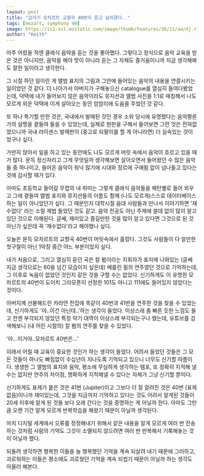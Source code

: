 ```yaml
---
layout: post
title: "갑자기 모차르트 교향곡 40번이 듣고 싶어졌다.."
tags: [mozart, symphony 40]
image: https://is1-ssl.mzstatic.com/image/thumb/Features/36/11/aa/dj.rjrvtugr.jpg/268x0w.jpg
author: "Keith"
---
```


아주 어렸을 적엔 클래식 음악을 듣는 것을 좋아했다. 그렇다고 정식으로 음악 교육을 받은 것은 아니지만, 음악을 해야 맛이 아니라 듣는 그 자체도 즐거움이니까 지금 생각해봐도 잘한 일이라고 생각한다.

그 시절 하던 일이란 게 앨범 표지의 그림과 그안에 들어있는 음악의 내용을 연결시키는 일이었던 것 같다. 더 나아가서 아버지가 구해놓으신 catalogue를 열심히 들여다봤었는데, 덕택에 내가 들어보지 않은 음악이라도 뮤지션과 앨범 사진을 1:1로 매칭해서 나도 모르게 외운 덕택에 이게 살아오는 동안 암암리에 도움을 주었던 것 같다. 

또 하나 특기할 만한 것은, 국내에서 발매된 것인 경우 소위 당시에 유명했다는 음악평론가의 설명을 곁들여 들을 수 있었는데, 실제로 원판을 구해서 들어보면 그런 것은 전혀없었으니까 국내 라이센스 발매판이 (중고로 되팔이를 할 게 아니라면) 더 실속있는 것이었구나 싶다. 

가만히 앉아서 일을 하고 있는 동안에도 나도 모르게 머릿 속에서 음악이 흐르고 있을 때가 많다. 문득 정신차리고 그게 무엇일까 생각해보면 살아오면서 들어왔던 수 많은 음악들 중 하나이고, 들어온 음악이 워낙 많기에 시대와 장르에 구애됨 없이 넘나들고 있다는 것에 감사할 때가 있다.

아마도 초등학교 들어갈 무렵의 내 취미는 그렇게 클래식 음악들을 패턴별로 들어 외우고 그에 곁들여 앨범 표지와 뮤지션들의 이름도 함께 (나도 모르게)스스로 데이터베이스 하는 일이 아니었던가 싶다. 그 때문인지 대학시절 음대 사람들과 만나서 이야기하면 '재수없다' 라는 소릴 제법 들었던 것도 같고. 음악 전공도 아닌 주제에 쓸데 없이 많이 알고 있단 것으로 이해된다. 글쎄, 재미있고 즐길만한 것을 많이 알고 있다면 그것으로 된 것 아닌가 싶은데 꼭 '재수없다'라고 해야했나 싶다. 

오늘은 문득 모차르트의 교향곡 40번이 머릿속에서 흘렀다. 그것도 사람들이 다 알만한 첫구절이 아닌 1악장 중간 어느 부분이었지 싶다. 

내가 처음으로, 그리고 열심히 듣던 곡은 칼 뵘이라는 지휘자가 표지에 나와있는 (글쎄 지금 생각으로는 60을 넘긴 모습이지 싶은데) 베를린 필의 연주였던 것으로 기억하는데, 그 이후로 녹음이 없었던 것인지 같은 것을 구할 수는 없었다. 신기하게도 이 유명한 모차르트의 40번이 도이치 그라모폰이 선정한 101도 아니고 111에도 들어있지 않았다는 것이다. 

아버지께 선물해드린 카라얀 전집에 똑같이 40번과 41번을 연주한 것을 찾을 수 있었는데, 신기하게도 '아..이건 아닌데..'하는 생각이 들었다. 이상스레 좀 빠른 듯한 느낌도 들고 전엔 부각되지 않았던 특정 악기 대역이 이상스레 부각되는구나 했는데, 유튜브를 검색해보니 (내 어린 시절의) 칼 뵘의 연주를 찾을 수 있었다. 

'아...이거야..모차르트 40번은...'

이래서 어릴 때 교육이 중요한 것인가 하는 생각이 들었다. 어려서 들었던 것들은 그 모든 것들이 하나도 빠짐없이 수십년이 지나도록 기억되고 있으니 너무도 신기할 따름이다. 생생한 그 앨범의 표지와 음악, 평소에 무심하게 생각하는 템포, 또 정확히 지적해 낼 수는 없지만 연주의 차이점, 명확하게 지적해낼 수 있다는 자체가 그냥 신기할 뿐이다.

신기하게도 표제가 붙은 것은 41번 (Jupiter)이고 그보다 더 잘 알려진 것은 40번 (표제 없음)이니까 재미있는데, 그것을 지금까지 기억하고 있다는 것도 어려서 알게된 것들이 20세 이후에 알게 된 것들 보다 오래 간다는 것을 증명하는 게 아닐까 한다. 아마도 그만큼 오랜 기간 알게 모르게 반복학습을 해왔기 때문이 아닐까 생각된다.

마치 디지털 세계에서 오류를 정정해내기 위해서 같은 내용을 알게 모르게 여러 번 전송하는 것처럼 사람의 기억도 그것이 소멸되지 않으려면 여러 번 반복해서 기록해놓는 것이 아닐까 했다. 

되돌려 생각하면 행복한 이들을 늘 행복했던 기억을 계속 되살려 내기 때문에 그러하고, 괴로워하는 이들은 평소에도 괴로웠던 기억을 계속 되씹기 때문이 아닐까 하는 생각도 아울러 해본다. 
